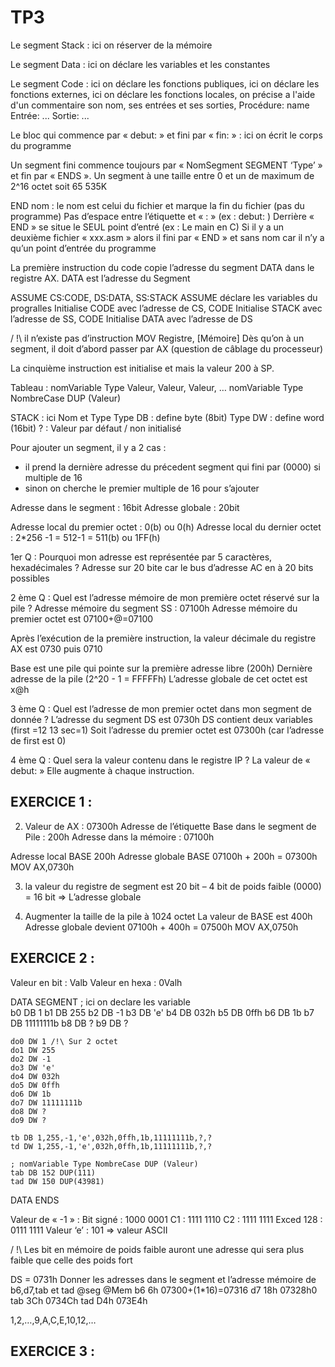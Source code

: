 # TP3


Le segment Stack :
ici on réserver de la mémoire

Le segment Data :
	ici on déclare les variables et les constantes

Le segment Code :
	ici on déclare les fonctions publiques,
	ici on déclare les fonctions externes,
ici on déclare les fonctions locales,
on précise a l'aide d'un commentaire son nom, ses entrées et ses sorties,
Procédure: name
Entrée: ...
Sortie: ...

Le bloc qui commence par « debut: » et fini par « fin: » :
	ici on écrit le corps du programme

Un segment fini commence toujours par « NomSegment SEGMENT ‘Type’ » et fin par « ENDS ». Un segment à une taille entre 0 et un de maximum de 2^16 octet soit 65 535K

END nom : le nom est celui du fichier et marque la fin du fichier (pas du programme)
Pas d’espace entre l’étiquette et « : » (ex : debut: )
Derrière « END » se situe le SEUL point d’entré (ex : Le main en C)
Si il y a un deuxième fichier « xxx.asm » alors il fini par « END » et sans nom car il n’y a qu’un point d’entrée du programme

La première instruction du code copie l’adresse du segment DATA dans le registre AX.
DATA est l’adresse du Segment

ASSUME CS:CODE, DS:DATA, SS:STACK
ASSUME déclare les variables du progralles
Initialise CODE avec l’adresse de CS, CODE 
Initialise STACK avec l’adresse de SS, CODE
Initialise DATA avec l’adresse de DS

/ !\ il n’existe pas d’instruction MOV Registre, [Mémoire]
Dès qu’on à un segment, il doit d’abord passer par AX (question de câblage du processeur)

La cinquième instruction est initialise et mais la valeur 200 à SP.

Tableau :
nomVariable Type Valeur, Valeur, Valeur, …
nomVariable Type NombreCase DUP (Valeur)



STACK : ici Nom et Type
Type DB : define byte (8bit)
Type DW : define word (16bit)
? : Valeur par défaut / non initialisé

Pour ajouter un segment, il y a 2 cas :
- il prend la dernière adresse du précedent segment qui fini par (0000) si multiple de 16
- sinon on cherche le premier multiple de 16 pour s’ajouter

Adresse dans le segment : 16bit
Adresse globale : 20bit

Adresse local du premier octet : 0(b) ou 0(h)
Adresse local du dernier octet : 2*256 -1 = 512-1 = 511(b) ou 1FF(h)

1er Q : Pourquoi mon adresse est représentée par 5 caractères, hexadécimales ?
Adresse sur 20 bite car le bus d’adresse AC en à 20 bits possibles

2 ème Q : Quel est l’adresse mémoire de mon première octet réservé sur la pile ?
Adresse mémoire du segment SS : 07100h
Adresse mémoire du premier octet est 07100+@=07100

Après l’exécution de la première instruction, la valeur décimale du registre AX est 0730 puis 0710

Base est une pile qui pointe sur la première adresse libre (200h)
Dernière adresse de la pile (2^20 - 1 = FFFFFh)
L’adresse globale de cet octet est x@h

3 ème Q : Quel est l’adresse de mon premier octet dans mon segment de donnée ?
L’adresse du segment DS est 0730h
DS contient deux variables (first =12 13 sec=1)
Soit l’adresse du premier octet est 07300h (car l’adresse de first est 0)

4 ème Q : Quel sera la valeur contenu dans le registre IP ?
La valeur de « debut: »
Elle augmente à chaque instruction.


## EXERCICE 1 :

2) Valeur de AX : 07300h
Adresse de l’étiquette Base dans le segment de Pile : 200h
Adresse dans la mémoire : 07100h

Adresse local BASE 200h
Adresse globale BASE 07100h + 200h = 07300h
MOV AX,0730h

3) la valeur du registre de segment est 20 bit – 4 bit de poids faible (0000) = 16 bit
=> L’adresse globale

4) Augmenter la taille de la pile à 1024 octet
La valeur de BASE est 400h
Adresse globale devient 07100h + 400h = 07500h
MOV AX,0750h

## EXERCICE 2 :

Valeur en bit : Valb
Valeur en hexa : 0Valh

DATA SEGMENT 
    ; ici on declare les variable  
    b0 DB 1
    b1 DB 255
    b2 DB -1
    b3 DB 'e'
    b4 DB 032h
    b5 DB 0ffh
    b6 DB 1b
    b7 DB 11111111b
    b8 DB ?
    b9 DB ?
    
    do0 DW 1 /!\ Sur 2 octet
    do1 DW 255
    do2 DW -1
    do3 DW 'e'
    do4 DW 032h
    do5 DW 0ffh
    do6 DW 1b
    do7 DW 11111111b
    do8 DW ?
    do9 DW ? 
    
    tb DB 1,255,-1,'e',032h,0ffh,1b,11111111b,?,?
    td DW 1,255,-1,'e',032h,0ffh,1b,11111111b,?,?
      
    ; nomVariable Type NombreCase DUP (Valeur)
    tab DB 152 DUP(111)
    tad DW 150 DUP(43981)                                                                 

DATA ENDS

Valeur de « -1 » : 	Bit signé : 	1000 0001
			C1 : 		1111 1110
			C2 : 		1111 1111
			Exced 128 : 	0111 1111
Valeur ‘e’ : 101 => valeur ASCII

/ !\ Les bit en mémoire de poids faible auront une adresse qui sera plus faible que celle des poids fort

DS = 0731h
Donner les adresses dans le segment et l’adresse mémoire de b6,d7,tab et tad
	@seg		@Mem
b6	6h		07300+(1*16)=07316
d7	18h		07328h0		
tab	3Ch		0734Ch
tad	D4h		073E4h

1,2,…,9,A,C,E,10,12,…

## EXERCICE 3  :


